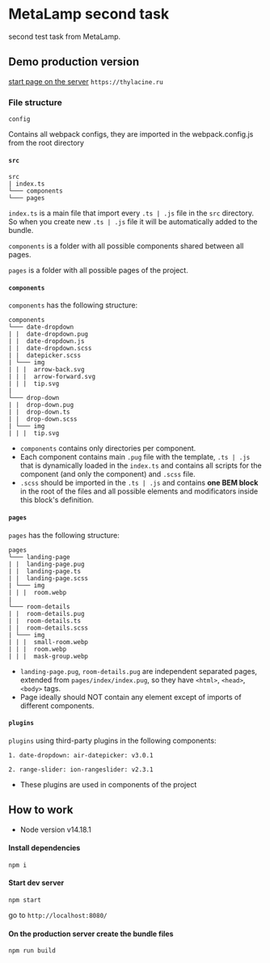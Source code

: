 # MetaLamp second task
second test task from MetaLamp.


## Demo production version
[start page on the server](https://thylacine.ru) `https://thylacine.ru`

### File structure
```
config
```
Contains all webpack configs, they are imported in the webpack.config.js from the root directory

#### `src`
```
src
| index.ts
└─── components
└─── pages

```
`index.ts` is a main file that import every `.ts | .js` file in the `src` directory. So when you create new `.ts | .js` file it will be automatically added to the bundle.

`components` is a folder with all possible components shared between all pages.

`pages` is a folder with all possible pages of the project.


#### `components`
`components` has the following structure:
```
components
└─── date-dropdown
| |  date-dropdown.pug
| |  date-dropdown.js
| |  date-dropdown.scss
| |  datepicker.scss
| └─── img
| | |  arrow-back.svg
| | |  arrow-forward.svg
| | |  tip.svg
|
└─── drop-down
| |  drop-down.pug
| |  drop-down.ts
| |  drop-down.scss
| └─── img
| | |  tip.svg
```
* `components` contains only directories per component. 
* Each component contains main `.pug` file with the template, `.ts | .js` that is dynamically loaded in the `index.ts` and contains all scripts for the component (and only the component) and `.scss` file.
* `.scss` should be imported in the `.ts | .js` and contains **one BEM block** in the root of the files and all possible elements and modificators inside this block's definition.



#### `pages`
`pages` has the following structure:

```
pages
└─── landing-page
| |  landing-page.pug
| |  landing-page.ts
| |  landing-page.scss
| └─── img
| | |  room.webp
|
└─── room-details
| |  room-details.pug
| |  room-details.ts
| |  room-details.scss
| └─── img
| | |  small-room.webp
| | |  room.webp
| | |  mask-group.webp
```

* `landing-page.pug`, `room-details.pug` are independent separated pages, extended from `pages/index/index.pug`, so they have `<html>`, `<head>`, `<body>` tags. 
* Page ideally should NOT contain any element except of imports of different components. 


#### `plugins`
`plugins` using third-party plugins in the following components:
```
1. date-dropdown: air-datepicker: v3.0.1

2. range-slider: ion-rangeslider: v2.3.1
```

* These plugins are used in components of the project


## How to work

* Node version v14.18.1

#### Install dependencies
```commandline
npm i
```

#### Start dev server
```commandline
npm start
```
go to `http://localhost:8080/`


#### On the production server create the bundle files
```commandline
npm run build
```